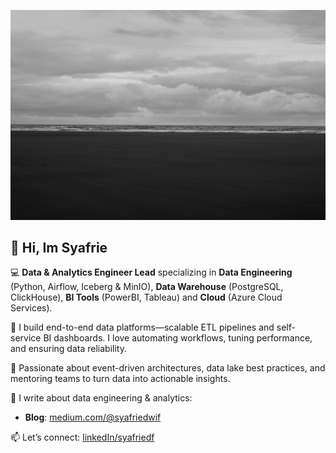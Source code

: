 ![header](https://github.com/syafriedf/syafriedf/blob/main/docs/header-pro.jpg)

## 👋 Hi, Im Syafrie

💻 **Data & Analytics Engineer Lead** specializing in **Data Engineering** (Python, Airflow, Iceberg & MinIO), **Data Warehouse** (PostgreSQL, ClickHouse), **BI Tools** (PowerBI, Tableau) and **Cloud** (Azure Cloud Services).

📡 I build end-to-end data platforms—scalable ETL pipelines and self-service BI dashboards. I love automating workflows, tuning performance, and ensuring data reliability.

🚀 Passionate about event-driven architectures, data lake best practices, and mentoring teams to turn data into actionable insights.

📖 I write about data engineering & analytics:  
- **Blog**: [medium.com/@syafriedwif](https://medium.com/@syafriedwif)

📫 Let’s connect:  [linkedIn/syafriedf](https://www.linkedin.com/in/syafriedf)
